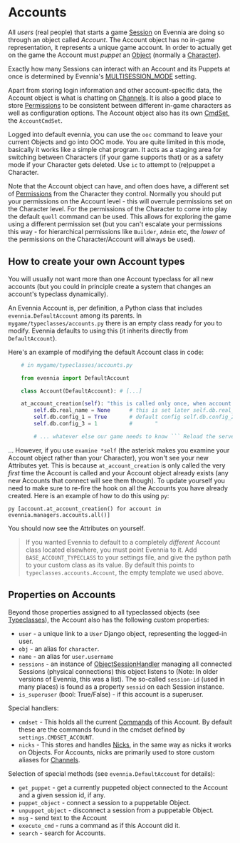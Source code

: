 # Accounts


All *users* (real people) that starts a game [Session](Sessions) on Evennia are doing so through an
object called *Account*. The Account object has no in-game representation, it represents a unique
game account.  In order to actually get on the game the Account must *puppet* an [Object](Objects)
(normally a [Character](Objects#Character)). 

Exactly how many Sessions can interact with an Account and its Puppets at once is determined by
Evennia's [MULTISESSION_MODE](Sessions#Multisession-mode) setting.

Apart from storing login information and other account-specific data, the Account object is what is
chatting on [Channels](Communications).  It is also a good place to store [Permissions](Locks) to be
consistent between different in-game characters as well as configuration options.  The Account
object also has its own [CmdSet](Command-Sets), the `AccountCmdSet`. 

Logged into default evennia, you can use the `ooc` command to leave your current
Objects and go into OOC mode. You are quite limited in this mode, basically it works
like a simple chat program.  It acts as a staging area for switching between Characters (if your
game supports that) or as a safety mode if your Character gets deleted. Use `ic` to attempt to
(re)puppet a Character. 

Note that the Account object can have, and often does have, a different set of
[Permissions](Locks#Permissions) from the Character they control.  Normally you should put your
permissions on the Account level - this will overrule permissions set on the Character level. For
the permissions of the Character to come into play the default `quell` command can be used. This
allows for exploring the game using a different permission set (but you can't escalate your
permissions this way - for hierarchical permissions like `Builder`, `Admin` etc, the *lower* of the
permissions on the Character/Account will always be used). 

## How to create your own Account types

You will usually not want more than one Account typeclass for all new accounts (but you could in
principle create a system that changes an account's typeclass dynamically). 

An Evennia Account is, per definition, a Python class that includes `evennia.DefaultAccount` among
its parents. In `mygame/typeclasses/accounts.py` there is an empty class ready for you to modify.
Evennia defaults to using this (it inherits directly from `DefaultAccount`). 

Here's an example of modifying the default Account class in code: 

```python 
    # in mygame/typeclasses/accounts.py

    from evennia import DefaultAccount

    class Account(DefaultAccount): # [...]

	at_account_creation(self): "this is called only once, when account is first created"
	    self.db.real_name = None      # this is set later self.db.real_address = None   #       "
	    self.db.config_1 = True       # default config self.db.config_2 = False      #       "
	    self.db.config_3 = 1          #       "

	    # ... whatever else our game needs to know ``` Reload the server with `reload`. 

```

... However, if you use `examine *self` (the asterisk makes you examine your Account object rather
than your Character), you won't see your new Attributes yet. This is because `at_account_creation`
is only called the very *first* time the Account is called and your Account object already exists
(any new Accounts that connect will see them though). To update yourself you need to make sure to
re-fire the hook on all the Accounts you have already created. Here is an example of how to do this
using `py`:


``` py [account.at_account_creation() for account in evennia.managers.accounts.all()] ```

You should now see the Attributes on yourself. 


> If you wanted Evennia to default to a completely *different* Account class located elsewhere, you
> must point Evennia to it. Add `BASE_ACCOUNT_TYPECLASS` to your settings file, and give the python
> path to your custom class as its value. By default this points to `typeclasses.accounts.Account`,
> the empty template we used above.


## Properties on Accounts

Beyond those properties assigned to all typeclassed objects (see [Typeclasses](Typeclasses)), the
Account also has the following custom properties: 

- `user` - a unique link to a `User` Django object, representing the logged-in user.
- `obj` - an alias for `character`.
- `name` - an alias for `user.username`
- `sessions` - an instance of
  [ObjectSessionHandler](https://github.com/evennia/evennia/wiki/evennia.objects.objects#objectsessionhandler)
  managing all connected Sessions (physical connections) this object listens to (Note: In older
  versions of Evennia, this was a list). The so-called `session-id` (used in many places) is found as
  a property `sessid` on each Session instance.
- `is_superuser` (bool: True/False) - if this account is a superuser.

Special handlers:
- `cmdset` - This holds all the current [Commands](Commands) of this Account. By default these are
  the commands found in the cmdset defined by `settings.CMDSET_ACCOUNT`.
- `nicks` - This stores and handles [Nicks](Nicks), in the same way as nicks it works on Objects.
  For Accounts, nicks are primarily used to store custom aliases for [Channels](Communications#Channels).
 
Selection of special methods (see `evennia.DefaultAccount` for details):
- `get_puppet` - get a currently puppeted object connected to the Account and a given session id, if
  any.
- `puppet_object` - connect a session to a puppetable Object.
- `unpuppet_object` - disconnect a session from a puppetable Object.
- `msg` - send text to the Account
- `execute_cmd` - runs a command as if this Account did it.
- `search` - search for Accounts.
